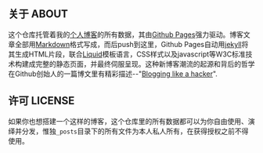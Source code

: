 关于 ABOUT
----------

这个仓库托管着我的[个人博客][1]的所有数据，其由[Github Pages][2]强力驱动。博客文章全部用[Markdown][3]格式写成，而后push到这里，Github Pages自动用[jekyll][4]将其生成HTML片段，联合[Liquid][5]模板语言，CSS样式以及javascript等W3C标准技术构建成完整的静态页面，并最终伺服呈现。这种新博客潮流的起源和背后的哲学在Github创始人的一篇博文里有精彩描述--"[Blogging like a hacker][6]". 


许可 LICENSE
------------

如果你也想搭建一个这样的博客，这个仓库里的所有数据都可以为你自由使用、演绎并分发，惟独`_posts`目录下的所有文件为本人私人所有，在获得授权之前不得使用。


[1]: http://www.ideavirgin.com
[2]: http://pages.github.com
[3]: http://daringfireball.net/projects/markdown/
[4]: http://jekyllrb.com
[5]: http://wiki.shopify.com/Liquid
[6]: http://tom.preston-werner.com/2008/11/17/blogging-like-a-hacker.html

